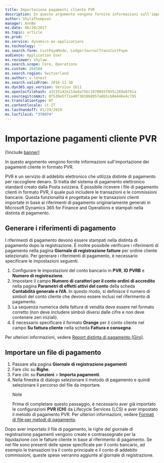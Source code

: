 ```yaml
---
title: Importazione pagamenti cliente PVR
description: In questo argomento vengono fornite informazioni sull'importazione dei pagamenti cliente in formato PVR.
author: ShylaThompson
manager: AnnBe
ms.date: 06/20/2017
ms.topic: article
ms.prod: ''
ms.service: dynamics-ax-applications
ms.technology: ''
ms.search.form: CustPaymMode, LedgerJournalTransCustPaym
audience: Application User
ms.reviewer: shylaw
ms.search.scope: Core, Operations
ms.custom: 264584
ms.search.region: Switzerland
ms.author: v-lenest
ms.search.validFrom: 2016-11-30
ms.dyn365.ops.version: Version 1611
ms.openlocfilehash: a3215142e214ada75bc1978055f055c269a0791a
ms.sourcegitcommit: 0f530e5f72a40f383868957a6b5cb0e446e4c795
ms.translationtype: HT
ms.contentlocale: it-IT
ms.lasthandoff: 01/29/2019
ms.locfileid: "370974"
---
```

# <a name="esr-customer-payments-import"></a>Importazione pagamenti cliente PVR

[!include [banner](../includes/banner.md)]

In questo argomento vengono fornite informazioni sull'importazione dei pagamenti cliente in formato PVR.

PVR è un servizio di addebito elettronico che utilizza distinte di pagamento per raccogliere denaro. Si tratta del sistema di pagamento elettronico standard creato dalla Posta svizzera. È possibile ricevere i file di pagamento clienti in formato PVR, il quale può includere le transazioni e le commissioni bancarie. Questa funzionalità è progettata per le transazioni clienti importate in base ai riferimenti di pagamento originariamente generati in Microsoft Dynamics 365 for Finance and Operations e stampati nella distinta di pagamento.

## <a name="generate-payment-references"></a>Generare i riferimenti di pagamento
I riferimenti di pagamento devono essere stampati nella distinta di pagamento dopo la registrazione. È inoltre possibile verificare i riferimenti di pagamento nella pagina **Giornale di registrazione fatture** per ordine cliente selezionato. Per generare i riferimenti di pagamento, è necessario specificare le impostazioni seguenti.

1.  Configurare le impostazioni del conto bancario in **PVR**, **ID PVRB** e **Numero di registrazione**.
2.  Impostare il campo **Numero di caratteri per il conto ordini di accredito** nella pagina **Parametri di effetti attivi del conto** della scheda **Contabilità generale e IVA**. In questo modo, si definisce il numero di simboli del conto cliente che devono essere inclusi nel riferimento di pagamento.
3.  La sequenza numerica della fattura di vendita deve essere nel formato corretto (non deve includere simboli diversi dalle cifre e non deve contenere zeri iniziali).
4.  È necessario specificare il formato **Orange** per il conto cliente nel campo **Su fattura cliente** nella scheda **Fattura e consegna**.

Per ulteriori informazioni, vedere [Report distinta di pagamento (Giro)](emea-eur-payment-slip-report-giro.md).

## <a name="import-a-payment-file"></a>Importare un file di pagamento
1. Passare alla pagina **Giornale di registrazione pagamenti**
2. Fare clic su **Righe**.
3. Fare clic su **Funzioni** &gt; **Importa pagamenti**.
4. Nella finestra di dialogo selezionare il metodo di pagamento e quindi selezionare il percorso del file da importare. 
   > [!NOTE]
   >  Prima di completare questo passaggio, è necessario aver già importato le configurazioni **PVR (CH)** da Lifecycle Services (LCS) e aver impostato il metodo di pagamento PVR. Per ulteriori informazioni, vedere [Formati di file per metodi di pagamento](emea-select-file-formats-for-the-method-of-payments.md).

Dopo aver importato il file di pagamento, le righe del giornale di registrazione pagamenti vengono create e contrassegnate per la liquidazione con le fatture cliente in base al riferimento di pagamento. Se nel file sono presenti delle spese specificate per il conto bancario, ad esempio le transazioni tra il conto principale e il conto di addebito commissioni, queste spese verranno aggiunte al giornale di registrazione.



